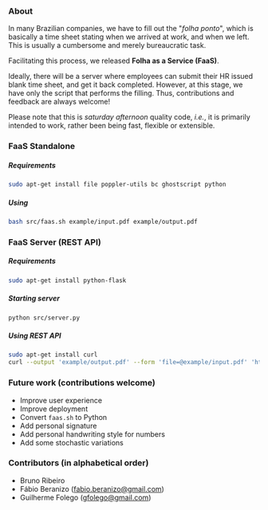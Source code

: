 ### About
In many Brazilian companies, we have to fill out the "*folha ponto*", which is basically a time sheet stating when we arrived at work, and when we left.
This is usually a cumbersome and merely bureaucratic task.

Facilitating this process, we released **Folha as a Service (FaaS)**.

Ideally, there will be a server where employees can submit their HR issued blank time sheet, and get it back completed. However, at this stage, we have only the script that performs the filling. Thus, contributions and feedback are always welcome!

Please note that this is *saturday afternoon* quality code, *i.e.*, it is primarily intended to work, rather been being fast, flexible or extensible.

### FaaS Standalone
##### Requirements
```bash
sudo apt-get install file poppler-utils bc ghostscript python
```

##### Using
```bash
bash src/faas.sh example/input.pdf example/output.pdf
```

### FaaS Server (REST API)
##### Requirements
```bash
sudo apt-get install python-flask
```

##### Starting server
```bash
python src/server.py
```

##### Using REST API
```bash
sudo apt-get install curl
curl --output 'example/output.pdf' --form 'file=@example/input.pdf' 'http://localhost:5000/'
```

### Future work (contributions welcome)
- Improve user experience
- Improve deployment
- Convert `faas.sh` to Python
- Add personal signature
- Add personal handwriting style for numbers
- Add some stochastic variations

### Contributors (in alphabetical order)
- Bruno Ribeiro
- Fábio Beranizo (fabio.beranizo@gmail.com)
- Guilherme Folego (gfolego@gmail.com)
